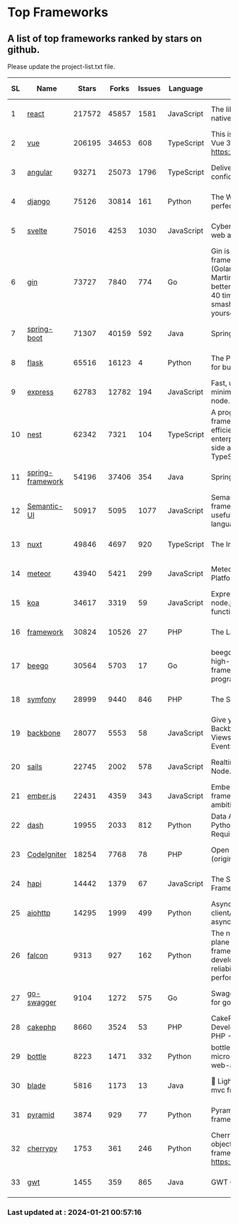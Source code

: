 # Top Frameworks
## A list of top frameworks ranked by stars on github.  
Please update the project-list.txt file.

| SL| Name  | Stars| Forks| Issues | Language | Description | Last Commit |
| --| ------| -----| ---- | ------ | -------- | ----------- | ----------- |
| 1 | [react](https://github.com/facebook/react) | 217572 | 45857 | 1581 | JavaScript | The library for web and native user interfaces. | 2024-01-19 19:35:56 |
| 2 | [vue](https://github.com/vuejs/vue) | 206195 | 34653 | 608 | TypeScript | This is the repo for Vue 2. For Vue 3, go to https://github.com/vuejs/core | 2023-12-31 13:23:55 |
| 3 | [angular](https://github.com/angular/angular) | 93271 | 25073 | 1796 | TypeScript | Deliver web apps with confidence 🚀 | 2024-01-19 19:08:57 |
| 4 | [django](https://github.com/django/django) | 75126 | 30814 | 161 | Python | The Web framework for perfectionists with deadlines. | 2024-01-20 18:43:55 |
| 5 | [svelte](https://github.com/sveltejs/svelte) | 75016 | 4253 | 1030 | JavaScript | Cybernetically enhanced web apps | 2024-01-20 16:03:52 |
| 6 | [gin](https://github.com/gin-gonic/gin) | 73727 | 7840 | 774 | Go | Gin is a HTTP web framework written in Go (Golang). It features a Martini-like API with much better performance -- up to 40 times faster. If you need smashing performance, get yourself some Gin. | 2024-01-19 00:18:57 |
| 7 | [spring-boot](https://github.com/spring-projects/spring-boot) | 71307 | 40159 | 592 | Java | Spring Boot | 2024-01-19 23:29:45 |
| 8 | [flask](https://github.com/pallets/flask) | 65516 | 16123 | 4 | Python | The Python micro framework for building web applications. | 2024-01-18 20:20:56 |
| 9 | [express](https://github.com/expressjs/express) | 62783 | 12782 | 194 | JavaScript | Fast, unopinionated, minimalist web framework for node. | 2023-06-04 15:47:20 |
| 10 | [nest](https://github.com/nestjs/nest) | 62342 | 7321 | 104 | TypeScript | A progressive Node.js framework for building efficient, scalable, and enterprise-grade server-side applications with TypeScript/JavaScript 🚀 | 2024-01-17 07:26:49 |
| 11 | [spring-framework](https://github.com/spring-projects/spring-framework) | 54196 | 37406 | 354 | Java | Spring Framework | 2024-01-20 13:42:50 |
| 12 | [Semantic-UI](https://github.com/Semantic-Org/Semantic-UI) | 50917 | 5095 | 1077 | JavaScript | Semantic is a UI component framework based around useful principles from natural language. | 2023-01-11 17:05:32 |
| 13 | [nuxt](https://github.com/nuxt/nuxt) | 49846 | 4697 | 920 | TypeScript | The Intuitive Vue Framework. | 2024-01-20 22:07:07 |
| 14 | [meteor](https://github.com/meteor/meteor) | 43940 | 5421 | 299 | JavaScript | Meteor, the JavaScript App Platform | 2024-01-16 13:33:38 |
| 15 | [koa](https://github.com/koajs/koa) | 34617 | 3319 | 59 | JavaScript | Expressive middleware for node.js using ES2017 async functions | 2024-01-17 02:02:10 |
| 16 | [framework](https://github.com/laravel/framework) | 30824 | 10526 | 27 | PHP | The Laravel Framework. | 2024-01-20 19:40:39 |
| 17 | [beego](https://github.com/beego/beego) | 30564 | 5703 | 17 | Go | beego is an open-source, high-performance web framework for the Go programming language. | 2023-12-10 15:22:51 |
| 18 | [symfony](https://github.com/symfony/symfony) | 28999 | 9440 | 846 | PHP | The Symfony PHP framework | 2024-01-19 14:28:45 |
| 19 | [backbone](https://github.com/jashkenas/backbone) | 28077 | 5553 | 58 | JavaScript | Give your JS App some Backbone with Models, Views, Collections, and Events | 2023-08-10 22:05:08 |
| 20 | [sails](https://github.com/balderdashy/sails) | 22745 | 2002 | 578 | JavaScript | Realtime MVC Framework for Node.js | 2024-01-18 20:02:23 |
| 21 | [ember.js](https://github.com/emberjs/ember.js) | 22431 | 4359 | 343 | JavaScript | Ember.js - A JavaScript framework for creating ambitious web applications | 2024-01-10 22:02:05 |
| 22 | [dash](https://github.com/plotly/dash) | 19955 | 2033 | 812 | Python | Data Apps & Dashboards for Python. No JavaScript Required. | 2024-01-09 17:54:08 |
| 23 | [CodeIgniter](https://github.com/bcit-ci/CodeIgniter) | 18254 | 7768 | 78 | PHP | Open Source PHP Framework (originally from EllisLab) | 2024-01-14 01:01:26 |
| 24 | [hapi](https://github.com/hapijs/hapi) | 14442 | 1379 | 67 | JavaScript | The Simple, Secure Framework Developers Trust | 2023-09-18 11:40:11 |
| 25 | [aiohttp](https://github.com/aio-libs/aiohttp) | 14295 | 1999 | 499 | Python | Asynchronous HTTP client/server framework for asyncio and Python | 2024-01-21 00:14:14 |
| 26 | [falcon](https://github.com/falconry/falcon) | 9313 | 927 | 162 | Python | The no-magic web data plane API and microservices framework for Python developers, with a focus on reliability, correctness, and performance at scale. | 2024-01-16 08:13:02 |
| 27 | [go-swagger](https://github.com/go-swagger/go-swagger) | 9104 | 1272 | 575 | Go | Swagger 2.0 implementation for go | 2024-01-10 07:58:34 |
| 28 | [cakephp](https://github.com/cakephp/cakephp) | 8660 | 3524 | 53 | PHP | CakePHP: The Rapid Development Framework for PHP - Official Repository | 2024-01-20 04:02:19 |
| 29 | [bottle](https://github.com/bottlepy/bottle) | 8223 | 1471 | 332 | Python | bottle.py is a fast and simple micro-framework for python web-applications. | 2024-01-03 22:31:48 |
| 30 | [blade](https://github.com/lets-blade/blade) | 5816 | 1173 | 13 | Java | :rocket: Lightning fast and elegant mvc framework for Java8 | 2023-06-16 05:18:49 |
| 31 | [pyramid](https://github.com/Pylons/pyramid) | 3874 | 929 | 77 | Python | Pyramid - A Python web framework | 2023-09-14 21:55:43 |
| 32 | [cherrypy](https://github.com/cherrypy/cherrypy) | 1753 | 361 | 246 | Python | CherryPy is a pythonic, object-oriented HTTP framework.      https://cherrypy.dev | 2024-01-05 18:28:32 |
| 33 | [gwt](https://github.com/gwtproject/gwt) | 1455 | 359 | 865 | Java | GWT Open Source Project | 2024-01-15 19:20:51 |

### Last updated at : 2024-01-21 00:57:16

